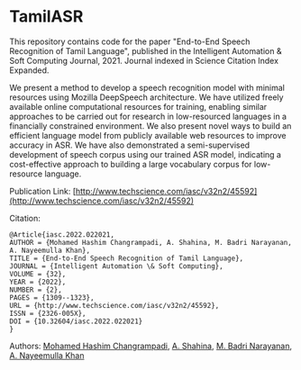 # TamilASR
This repository contains code for the paper "End-to-End Speech Recognition of Tamil Language", published in the Intelligent Automation &amp; Soft Computing Journal, 2021. Journal indexed in Science Citation Index Expanded.

We present a method to develop a speech recognition model with minimal resources using Mozilla DeepSpeech architecture. We have utilized freely available online computational resources for training, enabling similar approaches to be carried out for research in low-resourced languages in a financially constrained environment. We also present novel ways to build an efficient language model from publicly available web resources to improve accuracy in ASR.  We have also demonstrated a semi-supervised development of speech corpus using our trained ASR model, indicating a cost-effective approach to building a large vocabulary corpus for low-resource language. 

Publication Link: [http://www.techscience.com/iasc/v32n2/45592](http://www.techscience.com/iasc/v32n2/45592)

Citation:
```
@Article{iasc.2022.022021,
AUTHOR = {Mohamed Hashim Changrampadi, A. Shahina, M. Badri Narayanan, A. Nayeemulla Khan},
TITLE = {End-to-End Speech Recognition of Tamil Language},
JOURNAL = {Intelligent Automation \& Soft Computing},
VOLUME = {32},
YEAR = {2022},
NUMBER = {2},
PAGES = {1309--1323},
URL = {http://www.techscience.com/iasc/v32n2/45592},
ISSN = {2326-005X},
DOI = {10.32604/iasc.2022.022021}
}
```

Authors: [Mohamed Hashim Changrampadi](https://scholar.google.com/citations?user=O6duVtIAAAAJ&hl=en), [A. Shahina](https://scholar.google.co.in/citations?user=TrfKTFIAAAAJ&hl=en), [M. Badri Narayanan](https://www.linkedin.com/in/mbadrinarayanan), [A. Nayeemulla Khan](https://scholar.google.com/citations?user=_RKGgXgAAAAJ&hl=en)
